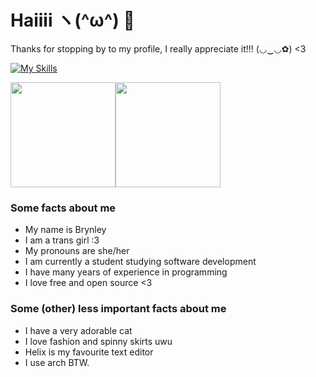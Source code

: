 # Haiiii ヽ(^ω^) 👋
Thanks for stopping by to my profile, I really appreciate it!!! (◡‿◡✿) <3

[![My Skills](https://skillicons.dev/icons?i=rust,cpp,python,html,css,bash,javascript,typescript,lua)](https://skillicons.dev)

<a href="https://github.com/anuraghazra/github-readme-stats"><img align="center" style="height: 12em" src="https://github-readme-stats.vercel.app/api?username=brynblack&show_icons=true&theme=dark"></a><a href="https://github.com/anuraghazra/github-readme-stats"><img align="center" style="height: 12em" src="https://github-readme-stats.vercel.app/api/top-langs/?username=brynblack&langs_count=10&layout=compact&theme=dark"></a>

### Some facts about me
- My name is Brynley
- I am a trans girl :3
- My pronouns are she/her
- I am currently a student studying software development
- I have many years of experience in programming
- I love free and open source <3

### Some (other) less important facts about me
- I have a very adorable cat
- I love fashion and spinny skirts uwu
- Helix is my favourite text editor
- I use arch BTW.
